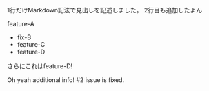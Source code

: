1行だけMarkdown記法で見出しを記述しました。
2行目も追加したよん

feature-A
- fix-B
- feature-C
- feature-D

さらにこれはfeature-D!

Oh yeah additional info!
#2 issue is fixed.
